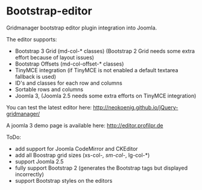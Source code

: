 Bootstrap-editor
================

Gridmanager bootstrap editor plugin integration into Joomla.

The editor supports:

- Bootstrap 3 Grid (md-col-* classes) (Bootstrap 2 Grid needs some extra effort because of layout issues)
- Bootstrap Offsets (md-col-offset-* classes)
- TinyMCE integration (if TinyMCE is not enabled a default textarea fallback is used)
- ID's and classes for each row and columns
- Sortable rows and columns
- Joomla 3, (Joomla 2.5 needs some extra efforts on TinyMCE integration)

You can test the latest editor here: http://neokoenig.github.io/jQuery-gridmanager/

A joomla 3 demo page is available here: http://editor.profilpr.de

ToDo:

- add support for Joomla CodeMirror and CKEditor
- add all Boostrap grid sizes (xs-col-*, sm-col-*, lg-col-*)
- support Joomla 2.5
- fully support Bootstrap 2 (generates the Bootstrap tags but displayed incorrectly)
- support Bootstrap styles on the editors
